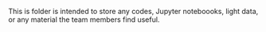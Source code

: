 This is folder is intended to store any codes, Jupyter noteboooks, light data, or any material the team members find useful.
